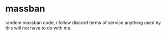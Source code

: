 # massban
random massban code, i follow discord terms of service anything used by this will not have to do with me.
